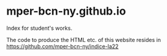 # mper-bcn-ny.github.io


Index for student's works.

The code to produce the HTML etc. of this website resides in https://github.com/mper-bcn-ny/indice-la22


